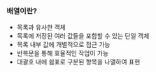 ### 배열이란?
* 목록과 유사한 객체
* 목록에 저장된 여러 값들을 포함할 수 있는 단일 객체
* 목록 내부 값에 개별적으로 접근 가능
* 반복문을 통해 효율적인 작업이 가능
* 대괄호 내에 쉼표로 구분된 항목을 나열하여 표현